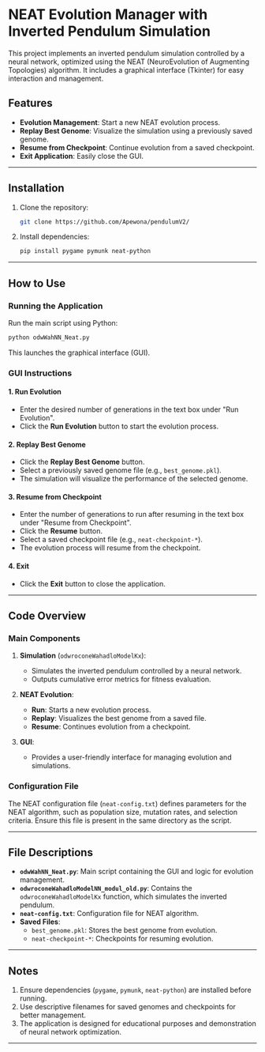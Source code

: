 # NEAT Evolution Manager with Inverted Pendulum Simulation

This project implements an inverted pendulum simulation controlled by a neural network, optimized using the NEAT (NeuroEvolution of Augmenting Topologies) algorithm. It includes a graphical interface (Tkinter) for easy interaction and management.

## Features
- **Evolution Management**: Start a new NEAT evolution process.
- **Replay Best Genome**: Visualize the simulation using a previously saved genome.
- **Resume from Checkpoint**: Continue evolution from a saved checkpoint.
- **Exit Application**: Easily close the GUI.

---

## Installation
1. Clone the repository:
   ```bash
   git clone https://github.com/Apewona/pendulumV2/
   ```
2. Install dependencies:
   ```bash
   pip install pygame pymunk neat-python
   ```

---

## How to Use
### Running the Application
Run the main script using Python:
```bash
python odwWahNN_Neat.py
```
This launches the graphical interface (GUI).

### GUI Instructions
#### 1. **Run Evolution**
- Enter the desired number of generations in the text box under "Run Evolution".
- Click the **Run Evolution** button to start the evolution process.

#### 2. **Replay Best Genome**
- Click the **Replay Best Genome** button.
- Select a previously saved genome file (e.g., `best_genome.pkl`).
- The simulation will visualize the performance of the selected genome.

#### 3. **Resume from Checkpoint**
- Enter the number of generations to run after resuming in the text box under "Resume from Checkpoint".
- Click the **Resume** button.
- Select a saved checkpoint file (e.g., `neat-checkpoint-*`).
- The evolution process will resume from the checkpoint.

#### 4. **Exit**
- Click the **Exit** button to close the application.

---

## Code Overview
### Main Components
1. **Simulation** (`odwroconeWahadloModelKx`):
   - Simulates the inverted pendulum controlled by a neural network.
   - Outputs cumulative error metrics for fitness evaluation.

2. **NEAT Evolution**:
   - **Run**: Starts a new evolution process.
   - **Replay**: Visualizes the best genome from a saved file.
   - **Resume**: Continues evolution from a checkpoint.

3. **GUI**:
   - Provides a user-friendly interface for managing evolution and simulations.

### Configuration File
The NEAT configuration file (`neat-config.txt`) defines parameters for the NEAT algorithm, such as population size, mutation rates, and selection criteria. Ensure this file is present in the same directory as the script.

---

## File Descriptions
- **`odwWahNN_Neat.py`**: Main script containing the GUI and logic for evolution management.
- **`odwroconeWahadloModelNN_modul_old.py`**: Contains the `odwroconeWahadloModelKx` function, which simulates the inverted pendulum.
- **`neat-config.txt`**: Configuration file for NEAT algorithm.
- **Saved Files**:
  - `best_genome.pkl`: Stores the best genome from evolution.
  - `neat-checkpoint-*`: Checkpoints for resuming evolution.

---

## Notes
1. Ensure dependencies (`pygame`, `pymunk`, `neat-python`) are installed before running.
2. Use descriptive filenames for saved genomes and checkpoints for better management.
3. The application is designed for educational purposes and demonstration of neural network optimization.

---

